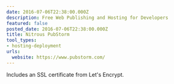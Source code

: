 ```yaml
---
date: 2016-07-06T22:38:00.000Z
description: Free Web Publishing and Hosting for Developers
featured: false
posted_date: 2016-07-06T22:38:00.000Z
title: Nitrous PubStorm
tool_types:
- hosting-deployment
urls:
  website: https://www.pubstorm.com/
---
```


Includes an SSL certificate from Let's Encrypt.